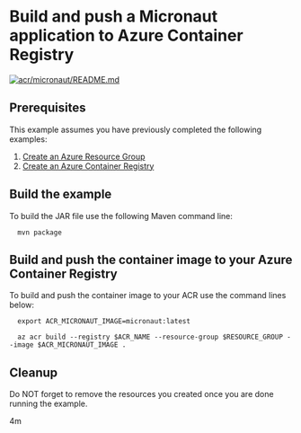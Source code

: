 
# Build and push a Micronaut application to Azure Container Registry

[![acr/micronaut/README.md](https://github.com/Azure-Samples/java-on-azure-examples/actions/workflows/acr_micronaut_README_md.yml/badge.svg)](https://github.com/Azure-Samples/java-on-azure-examples/actions/workflows/acr_micronaut_README_md.yml)

## Prerequisites

This example assumes you have previously completed the following examples:

1. [Create an Azure Resource Group](../../group/create/README.md)
1. [Create an Azure Container Registry](../create/README.md)

<!-- 

  if [[ -z $REGION ]]; then
    export REGION=westus
  fi

  -->
<!-- workflow.cron(0 10 * * 5) -->
<!-- workflow.include(../create/README.md) -->

## Build the example

<!-- workflow.run()

  cd acr/micronaut

  -->

To build the JAR file use the following Maven command line:

```shell
  mvn package
```

## Build and push the container image to your Azure Container Registry

To build and push the container image to your ACR use the command lines below:

```shell
  export ACR_MICRONAUT_IMAGE=micronaut:latest

  az acr build --registry $ACR_NAME --resource-group $RESOURCE_GROUP --image $ACR_MICRONAUT_IMAGE .
```

<!-- workflow.run()
 
  cd ../..

  -->

<!-- workflow.directOnly()

  export RESULT=$(az acr repository show --name $ACR_NAME --image $ACR_MICRONAUT_IMAGE)
  az group delete --name $RESOURCE_GROUP --yes || true
  if [[ -z $RESULT ]]; then
    echo "Unable to find " $ACR_MICRONAUT_IMAGE " image"
    exit 1
  fi

  -->

## Cleanup

Do NOT forget to remove the resources you created once you are done running the
example.

4m
